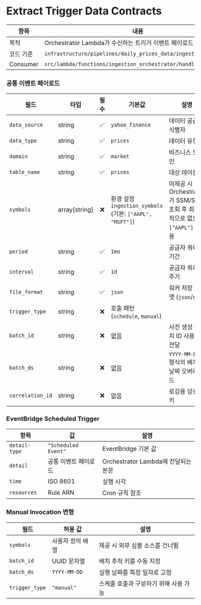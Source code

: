 # Extract Trigger Data Contracts

| 항목      | 내용                                                              |
| --------- | ----------------------------------------------------------------- |
| 목적      | Orchestrator Lambda가 수신하는 트리거 이벤트 페이로드 스키마 정의 |
| 코드 기준 | `infrastructure/pipelines/daily_prices_data/ingestion_stack.py`   |
| Consumer  | `src/lambda/functions/ingestion_orchestrator/handler.py`          |

### 공통 이벤트 페이로드

| 필드             | 타입            | 필수 | 기본값                                                      | 설명                                                                      |
| ---------------- | --------------- | :--: | ----------------------------------------------------------- | ------------------------------------------------------------------------- |
| `data_source`    | string          |  ✅  | `yahoo_finance`                                             | 데이터 공급자 식별자                                                      |
| `data_type`      | string          |  ✅  | `prices`                                                    | 데이터 유형                                                               |
| `domain`         | string          |  ✅  | `market`                                                    | 비즈니스 도메인                                                           |
| `table_name`     | string          |  ✅  | `prices`                                                    | 대상 테이블                                                               |
| `symbols`        | array\[string\] |  ❌  | 환경 설정 `ingestion_symbols`<br>(기본: `["AAPL", "MSFT"]`) | 미제공 시 Orchestrator가 SSM/S3 조회 후 최종적으로 없으면 `["AAPL"]` 사용 |
| `period`         | string          |  ✅  | `1mo`                                                       | 공급자 쿼리 기간                                                          |
| `interval`       | string          |  ✅  | `1d`                                                        | 공급자 쿼리 주기                                                          |
| `file_format`    | string          |  ✅  | `json`                                                      | 워커 저장 포맷 (`json`/`csv`)                                             |
| `trigger_type`   | string          |  ❌  | 호출 패턴 (`schedule`, `manual`)                            |                                                                           |
| `batch_id`       | string          |  ❌  | 없음                                                        | 사전 생성 배치 ID 사용 시 전달                                            |
| `batch_ds`       | string          |  ❌  | 없음                                                        | `YYYY-MM-DD` 형식의 배치 날짜 오버라이드                                  |
| `correlation_id` | string          |  ❌  | 없음                                                        | 로깅용 상관 키                                                            |

### EventBridge Scheduled Trigger

| 항목          | 값                   | 설명                                |
| ------------- | -------------------- | ----------------------------------- |
| `detail-type` | `"Scheduled Event"`  | EventBridge 기본 값                 |
| `detail`      | 공통 이벤트 페이로드 | Orchestrator Lambda에 전달되는 본문 |
| `time`        | ISO 8601             | 실행 시각                           |
| `resources`   | Rule ARN             | Cron 규칙 참조                      |

### Manual Invocation 변형

| 필드           | 허용 값          | 설명                                  |
| -------------- | ---------------- | ------------------------------------- |
| `symbols`      | 사용자 정의 배열 | 제공 시 외부 심볼 소스를 건너뜀       |
| `batch_id`     | UUID 문자열      | 배치 추적 키를 수동 지정              |
| `batch_ds`     | `YYYY-MM-DD`     | 실행 날짜를 특정 일자로 고정          |
| `trigger_type` | `"manual"`       | 스케줄 호출과 구분하기 위해 사용 가능 |
